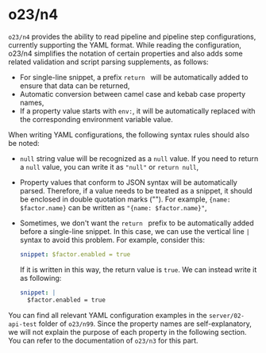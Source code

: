 # o23/n4

`o23/n4` provides the ability to read pipeline and pipeline step configurations, currently supporting the YAML format. While reading the
configuration, o23/n4 simplifies the notation of certain properties and also adds some related validation and script parsing supplements, as
follows:

- For single-line snippet, a prefix `return ` will be automatically added to ensure that data can be returned,
- Automatic conversion between camel case and kebab case property names,
- If a property value starts with `env:`, it will be automatically replaced with the corresponding environment variable value.

When writing YAML configurations, the following syntax rules should also be noted:

- `null` string value will be recognized as a `null` value. If you need to return a `null` value, you can write it as `"null"`
  or `return null`,
- Property values that conform to JSON syntax will be automatically parsed. Therefore, if a value needs to be treated as a snippet, it
  should be enclosed in double quotation marks (""). For example, `{name: $factor.name}` can be written as `"{name: $factor.name}"`,
- Sometimes, we don't want the `return ` prefix to be automatically added before a single-line snippet. In this case, we can use the
  vertical line `|` syntax to avoid this problem. For example, consider this:

  ```yaml
  snippet: $factor.enabled = true
  ```

  If it is written in this way, the return value is `true`. We can instead write it as following:

  ```yaml
  snippet: |
    $factor.enabled = true
  ```

You can find all relevant YAML configuration examples in the `server/02-api-test` folder of `o23/n99`. Since the property names are
self-explanatory, we will not explain the purpose of each property in the following section. You can refer to the documentation of `o23/n3`
for this part.
